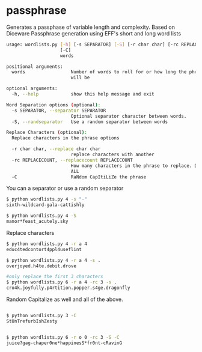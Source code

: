# passphrase

Generates a passphase of variable length and complexity. Based on Diceware Passphrase generation using EFF's short and long word lists

```bash
usage: wordlists.py [-h] [-s SEPARATOR] [-S] [-r char char] [-rc REPLACECOUNT]
                    [-C]
                    words

positional arguments:
  words                 Number of words to roll for or how long the phrase
                        will be

optional arguments:
  -h, --help            show this help message and exit

Word Separation options (optional):
  -s SEPARATOR, --separator SEPARATOR
                        Optional separator character between words.
  -S, --randseparator   Use a random separator between words

Replace Characters (optional):
  Replace characters in the phrase options

  -r char char, --replace char char
                        replace characters with another
  -rc REPLACECOUNT, --replacecount REPLACECOUNT
                        How many characters in the phrase to replace. Default
                        ALL
  -C                    RaNdom CapItiLiZe the phrase

```

You can a separator or use a random separator

```bash
$ python wordlists.py 4 -s "-"
sixth-wildcard-gala-cattishly

$ python wordlists.py 4 -S
manor*feast_acutely.sky

```

Replace characters 

```bash
$ python wordlists.py 4 -r a 4
educ4tedcontort4ppl4useflint

$ python wordlists.py 4 -r a 4 -s .
overjoyed.h4te.debit.drove

#only replace the first 3 characters
$ python wordlists.py 6 -r a 4 -rc 3 -s .
cro4k.joyfully.p4rtition.popper.s4ge.dragonfly

```

Random Capitalize as well and all of the above.

```bash

$ python wordlists.py 3 -C
StUnTrefurbIshZesty


$ python wordlists.py 6 -r o 0 -rc 3 -S -C
juice?gag-chaper0ne*happinesS*fr0nt-cRavinG



```